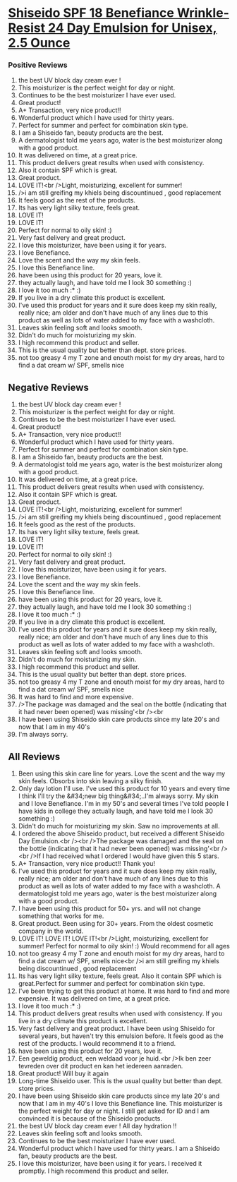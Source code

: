 # [Shiseido SPF 18 Benefiance Wrinkle-Resist 24 Day Emulsion for Unisex, 2.5 Ounce](https://products.checkmycream.com/products/Shiseido-SPF-18-Benefiance-Wrinkle-Resist-24-Day-Emulsion-for-Unisex-2.5-Ounce.html)

### Positive Reviews

<ol>
      <li>the best UV block day cream ever !</li>
      <li>This moisturizer is the perfect weight for day or night.</li>
      <li>Continues to be the best moisturizer I have ever used.</li>
      <li>Great product!</li>
      <li>A+ Transaction, very nice product!!  </li>
      <li>Wonderful product which I have used for thirty years.  </li>
      <li>Perfect for summer and perfect for combination skin type.</li>
      <li>I am a Shiseido fan, beauty products are the best.</li>
      <li>A dermatologist told me years ago, water is the best moisturizer along with a good product.</li>
      <li>It was delivered on time, at a great price.</li>
      <li>This product delivers great results when used with consistency.</li>
      <li>Also it contain SPF which is great.</li>
      <li>Great product.  </li>
      <li>LOVE IT!&lt;br /&gt;Light, moisturizing, excellent for summer!</li>
      <li>/&gt;i am still greifing my khiels being discountinued , good replacement</li>
      <li>It feels good as the rest of the products.</li>
      <li>Its has very light silky  texture, feels great.</li>
      <li>LOVE IT!  </li>
      <li>LOVE IT!  </li>
      <li>Perfect for normal to oily skin! :)</li>
      <li>Very fast delivery and great product.</li>
      <li>I love this moisturizer, have been using it for years.  </li>
      <li>I love Benefiance.</li>
      <li>Love the scent and the way my skin feels.</li>
      <li>I love this Benefiance line.</li>
      <li>have been using this product for 20 years, love it.</li>
      <li>they actually laugh, and have told me I look 30 something :)</li>
      <li>I love it too much :* :)</li>
      <li>If you live in a dry climate this product is excellent.</li>
      <li>I&#x27;ve used this product for years and it sure does keep my skin really, really nice; am older and don&#x27;t have much of any lines due to this product as well as lots of water added to my face with a washcloth.  </li>
      <li>Leaves skin feeling soft and looks smooth.</li>
      <li>Didn&#x27;t do much for moisturizing my skin.</li>
      <li>I high recommend this product and seller.</li>
      <li>This is the usual quality but better than dept. store prices.</li>
      <li>not too greasy 4 my T zone and enouth moist for my dry areas, hard to find a dat cream w/ SPF, smells nice</li>
</ol>


<h2>Negative Reviews</h2>
<ol>
<li> the best UV block day cream ever !</li>
<li> This moisturizer is the perfect weight for day or night.</li>
<li> Continues to be the best moisturizer I have ever used.</li>
<li> Great product!</li>
<li> A+ Transaction, very nice product!!  </li>
<li> Wonderful product which I have used for thirty years.  </li>
<li> Perfect for summer and perfect for combination skin type.</li>
<li> I am a Shiseido fan, beauty products are the best.</li>
<li> A dermatologist told me years ago, water is the best moisturizer along with a good product.</li>
<li> It was delivered on time, at a great price.</li>
<li> This product delivers great results when used with consistency.</li>
<li> Also it contain SPF which is great.</li>
<li> Great product.  </li>
<li> LOVE IT!&lt;br /&gt;Light, moisturizing, excellent for summer!</li>
<li> /&gt;i am still greifing my khiels being discountinued , good replacement</li>
<li> It feels good as the rest of the products.</li>
<li> Its has very light silky  texture, feels great.</li>
<li> LOVE IT!  </li>
<li> LOVE IT!  </li>
<li> Perfect for normal to oily skin! :)</li>
<li> Very fast delivery and great product.</li>
<li> I love this moisturizer, have been using it for years.  </li>
<li> I love Benefiance.</li>
<li> Love the scent and the way my skin feels.</li>
<li> I love this Benefiance line.</li>
<li> have been using this product for 20 years, love it.</li>
<li> they actually laugh, and have told me I look 30 something :)</li>
<li> I love it too much :* :)</li>
<li> If you live in a dry climate this product is excellent.</li>
<li> I&#x27;ve used this product for years and it sure does keep my skin really, really nice; am older and don&#x27;t have much of any lines due to this product as well as lots of water added to my face with a washcloth.  </li>
<li> Leaves skin feeling soft and looks smooth.</li>
<li> Didn&#x27;t do much for moisturizing my skin.</li>
<li> I high recommend this product and seller.</li>
<li> This is the usual quality but better than dept. store prices.</li>
<li> not too greasy 4 my T zone and enouth moist for my dry areas, hard to find a dat cream w/ SPF, smells nice</li>
<li> It was hard to find and more expensive.</li>
<li> /&gt;The package was damaged and the seal on the bottle (indicating that it had never been opened) was missing&#x27;&lt;br /&gt;&lt;br</li>
<li> I have been using Shiseido skin care products since my late 20&#x27;s and now that I am in my 40&#x27;s</li>
<li> I&#x27;m always sorry.</li>
</ol>

<h2>All Reviews</h2>

<ol>
    <li> Been using this skin care line for years. Love the scent and the way my skin feels. Obsorbs into skin leaving a silky finish.</li>
    <li> Only day lotion I&#x27;ll use. I&#x27;ve used this product for 10 years and every time I think I&#x27;ll try the &amp;#34;new big thing&amp;#34;..I&#x27;m always sorry. My skin and I love Benefiance. I&#x27;m in my 50&#x27;s and several times I&#x27;ve told people I have kids in college they actually laugh, and have told me I look 30 something :)</li>
    <li> Didn&#x27;t do much for moisturizing my skin. Saw no improvements at all.</li>
    <li> I ordered the above Shiseido product, but received a different Shiseido Day Emulsion.&lt;br /&gt;&lt;br /&gt;The package was damaged and the seal on the bottle (indicating that it had never been opened) was missing&#x27;&lt;br /&gt;&lt;br /&gt;If I had received what I ordered I would have given this 5 stars.</li>
    <li> A+ Transaction, very nice product!!  Thank you!</li>
    <li> I&#x27;ve used this product for years and it sure does keep my skin really, really nice; am older and don&#x27;t have much of any lines due to this product as well as lots of water added to my face with a washcloth.  A dermatologist told me years ago, water is the best moisturizer along with a good product.</li>
    <li> I have been using this product for 50+ yrs. and will not change something that works for me.</li>
    <li> Great product.  Been using for 30+ years. From the oldest cosmetic company in the world.</li>
    <li> LOVE IT!  LOVE IT!  LOVE IT!&lt;br /&gt;Light, moisturizing, excellent for summer! Perfect for normal to oily skin! :) Would recommend for all ages</li>
    <li> not too greasy 4 my T zone and enouth moist for my dry areas, hard to find a dat cream w/ SPF, smells nice&lt;br /&gt;i am still greifing my khiels being discountinued , good replacement</li>
    <li> Its has very light silky  texture, feels great. Also it contain SPF which is great.Perfect for summer and perfect for combination skin type.</li>
    <li> I&#x27;ve been trying to get this product at home. It was hard to find and more expensive. It was delivered on time, at a great price.</li>
    <li> I love it too much :* :)</li>
    <li> This product delivers great results when used with consistency. If you live in a dry climate this product is excellent.</li>
    <li> Very fast delivery and great product. I have been using Shiseido for several years, but haven&#x27;t try this emulsion before. It feels good as the rest of the products. I would recommend it to a friend.</li>
    <li> have been using this product for 20 years, love it.</li>
    <li> Een geweldig product, een weldaad voor je huid.&lt;br /&gt;Ik ben zeer tevreden over dit product en kan het iedereen aanraden.</li>
    <li> Great product! Will buy it again</li>
    <li> Long-time Shiseido user.  This is the usual quality but better than dept. store prices.</li>
    <li> I have been using Shiseido skin care products since my late 20&#x27;s and now that I am in my 40&#x27;s I love this Benefiance line. This moisturizer is the perfect weight for day or night. I still get asked for ID and I am convinced it is because of the Shiseido products.</li>
    <li> the best UV block day cream ever ! All day hydration !!</li>
    <li> Leaves skin feeling soft and looks smooth.</li>
    <li> Continues to be the best moisturizer I have ever used.</li>
    <li> Wonderful product which I have used for thirty years.  I am a Shiseido fan, beauty products are the best.</li>
    <li> I love this moisturizer, have been using it for years.  I received it promptly.  I high recommend this product and seller.</li>
</ol>




